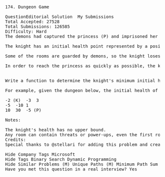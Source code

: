 <pre>
174. Dungeon Game  

QuestionEditorial Solution  My Submissions
Total Accepted: 27528
Total Submissions: 126585
Difficulty: Hard
The demons had captured the princess (P) and imprisoned her in the bottom-right corner of a dungeon. The dungeon consists of M x N rooms laid out in a 2D grid. Our valiant knight (K) was initially positioned in the top-left room and must fight his way through the dungeon to rescue the princess.

The knight has an initial health point represented by a positive integer. If at any point his health point drops to 0 or below, he dies immediately.

Some of the rooms are guarded by demons, so the knight loses health (negative integers) upon entering these rooms; other rooms are either empty (0's) or contain magic orbs that increase the knight's health (positive integers).

In order to reach the princess as quickly as possible, the knight decides to move only rightward or downward in each step.


Write a function to determine the knight's minimum initial health so that he is able to rescue the princess.

For example, given the dungeon below, the initial health of the knight must be at least 7 if he follows the optimal path RIGHT-> RIGHT -> DOWN -> DOWN.

-2 (K)	-3	3
-5	-10	1
10	30	-5 (P)

Notes:

The knight's health has no upper bound.
Any room can contain threats or power-ups, even the first room the knight enters and the bottom-right room where the princess is imprisoned.
Credits:
Special thanks to @stellari for adding this problem and creating all test cases.

Hide Company Tags Microsoft
Hide Tags Binary Search Dynamic Programming
Hide Similar Problems (M) Unique Paths (M) Minimum Path Sum
Have you met this question in a real interview? Yes  
</pre>
